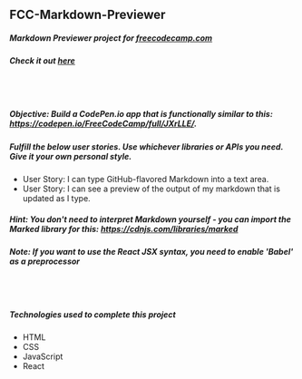 ## FCC-Markdown-Previewer
##### Markdown Previewer project for [freecodecamp.com](https://www.freecodecamp.com/challenges/build-a-markdown-previewer)
##### Check it out [here](http://htmlpreview.github.io/?https://github.com/moT01/FCC-Markdown-Previewer/blob/master/index.html)

<br/>
<br/>

##### Objective: Build a CodePen.io app that is functionally similar to this: https://codepen.io/FreeCodeCamp/full/JXrLLE/.
##### Fulfill the below user stories. Use whichever libraries or APIs you need. Give it your own personal style.
- User Story: I can type GitHub-flavored Markdown into a text area.
- User Story: I can see a preview of the output of my markdown that is updated as I type.
##### Hint: You don't need to interpret Markdown yourself - you can import the Marked library for this: https://cdnjs.com/libraries/marked
##### Note: If you want to use the React JSX syntax, you need to enable 'Babel' as a preprocessor

<br/>
<br/>

##### Technologies used to complete this project
- HTML
- CSS
- JavaScript
- React
